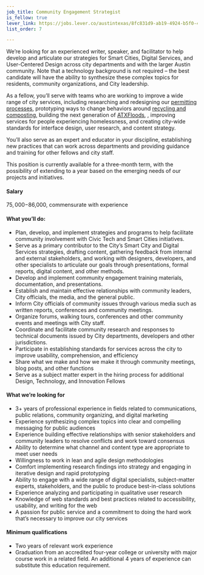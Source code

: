 ```yaml
---
job_title: Community Engagement Strategist
is_fellow: true
lever_link: https://jobs.lever.co/austintexas/8fc831d9-ab19-4924-b5f0-4ebb2f372479/apply
list_order: 7

---
```


We’re looking for an experienced writer, speaker, and facilitator to help develop and articulate our strategies for Smart Cities, Digital Services, and User-Centered Design across city departments and with the larger Austin community. Note that a technology background is not required – the best candidate will have the ability to synthesize these complex topics for residents, community organizations, and City leadership.

As a fellow, you’ll serve with teams who are working to improve a wide range of city services, including researching and redesigning our [permitting processes](http://www.austintexas.gov/department/development-services), prototyping ways to change behaviors around [recycling and composting](http://www.austintexas.gov/department/austin-resource-recovery), building the next generation of [ATXFloods](https://www.atxfloods.com), , improving services for people experiencing homelessness, and creating city-wide standards for interface design, user research, and content strategy.

You’ll also serve as an expert and educator in your discipline, establishing new practices that can work across departments and providing guidance and training for other fellows and city staff.

This position is currently available for a three-month term, with the possibility of extending to a year based on the emerging needs of our projects and initiatives.

#### Salary

$75,000-$86,000, commensurate with experience

#### What you’ll do:

*   Plan, develop, and implement strategies and programs to help facilitate community involvement with Civic Tech and Smart Cities initiatives.
*   Serve as a primary contributor to the City’s Smart City and Digital Services strategies, drafting content, gathering feedback from internal and external stakeholders, and working with designers, developers, and other specialists to articulate our goals through presentations, formal reports, digital content, and other methods.
*   Develop and implement community engagement training materials, documentation, and presentations.
*   Establish and maintain effective relationships with community leaders, City officials, the media, and the general public.
*   Inform City officials of community issues through various media such as written reports, conferences and community meetings.
*   Organize forums, walking tours, conferences and other community events and meetings with City staff.
*   Coordinate and facilitate community research and responses to technical documents issued by City departments, developers and other jurisdictions.
*   Participate in establishing standards for services across the city to improve usability, comprehension, and efficiency
*   Share what we make and how we make it through community meetings, blog posts, and other functions
*   Serve as a subject matter expert in the hiring process for additional Design, Technology, and Innovation Fellows

#### What we’re looking for

*   3+ years of professional experience in fields related to communications, public relations, community organizing, and digital marketing
*   Experience synthesizing complex topics into clear and compelling messaging for public audiences
*   Experience building effective relationships with senior stakeholders and community leaders to resolve conflicts and work toward consensus
*   Ability to determine what channel and content type are appropriate to meet user needs
*   Willingness to work in lean and agile design methodologies
*   Comfort implementing research findings into strategy and engaging in iterative design and rapid prototyping
*   Ability to engage with a wide range of digital specialists, subject-matter experts, stakeholders, and the public to produce best-in-class solutions
*   Experience analyzing and participating in qualitative user research
*   Knowledge of web standards and best practices related to accessibility, usability, and writing for the web
*   A passion for public service and a commitment to doing the hard work that’s necessary to improve our city services

#### Minimum qualifications

*   Two years of relevant work experience
*   Graduation from an accredited four-year college or university with major course work in a related field. An additional 4 years of experience can substitute this education requirement.
